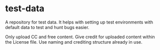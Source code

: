 test-data
==========

A repository for test data.
It helps with setting up test environments with default data to test and hunt bugs easier.

Only upload CC and free content.
Give credit for uploaded content within the License file.
Use naming and crediting structure already in use.
